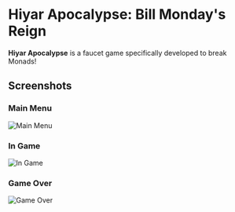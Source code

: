 # Hiyar Apocalypse: Bill Monday's Reign

**Hiyar Apocalypse** is a faucet game specifically developed to break Monads! 

## Screenshots

### Main Menu
![Main Menu](./public/screenshots/screenshot.png)

### In Game
![In Game](./public/screenshots/screenshot1.png)

### Game Over
![Game Over](./public/screenshots/screenshot3.png)

